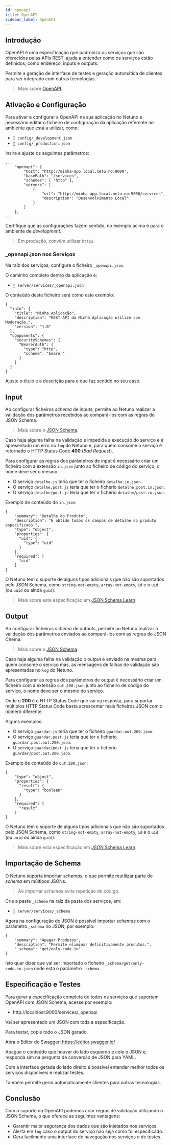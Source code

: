 ```yaml
---
id: openapi
title: OpenAPI
sidebar_label: OpenAPI
---
```


## Introdução

OpenAPI é uma especificação que padroniza os serviços que são oferecidos pelas APIs REST, ajuda a entender como os serviços estão definidos, como endereço, inputs e outputs.

Permite a geração de interface de testes e geração automática de clientes para ser integrado com outras tecnologias.

> Mais sobre <a href="https://www.openapis.org/" target="_blank">OpenAPI</a>.

## Ativação e Configuração

Para ativar e configurar a OpenAPI na sua aplicação no Netuno é necessário editar o ficheiro de configuração da aplicação referente ao ambiente que está a utilizar, como:

- `📂 config/_development.json`
- `📂 config/_production.json`

Insira e ajuste os seguintes parâmetros:

```
...
    "openapi": {
        "host": "http://minha-app.local.netu.no:9000",
        "basePath": "/services",
        "schemes": [ "http" ],
        "servers": [
            {
                "url": "http://minha-app.local.netu.no:9000/services",
                "description": "Desenvolvimento Local"
            }
        ]
    },
...
```

Certifique que as configurações fazem sentido, no exemplo acima é para o ambiente de _development_.

> Em produção, convém utilizar `https`.

### _openapi.json nos Serviços

Na raíz dos serviços, configure o ficheiro `_openapi.json`.

O caminho completo dentro da aplicação é:

- `📂 server/services/_openapi.json`

O conteúdo deste ficheiro será como este exemplo:

```
{
  "info": {
    "title": "Minha Aplicação",
    "description": "REST API da Minha Aplicação utilize com Moderação.",
    "version": "1.0"
  },
  "components": {
    "securitySchemes": {
      "BearerAuth": {
        "type": "http",
        "scheme": "bearer"
      }
    }
  }
}
```

Ajuste o título e a descrição para o que faz sentido no seu caso.

## Input

Ao configurar ficheiros _schema_ de inputs, permite ao Netuno realizar a validação dos parâmetros recebidos ao compará-los com as regras do JSON Schema.

> Mais sobre o <a href="https://json-schema.org/" target="blank">JSON Schema</a>.

Caso haja alguma falha na validação é impedida a execução do serviço e é apresentado um erro no `log` do Netuno e, para quem consome o serviço é retornado o HTTP Status Code **400** (_Bad Request_).

Para configurar as regras dos parâmetros de input é necessário criar um ficheiro com a extensão `in.json` junto ao ficheiro de código do serviço, o nome deve ser o mesmo.

- O serviço `detalhe.js` teria que ter o ficheiro `detalhe.in.json`.
- O serviço `detalhe.post.js` teria que ter o ficherio `detalhe.post.in.json`.
- O serviço `detalhe/post.js` teria que ter o ficherio `detalhe/post.in.json`.

Exemplo de conteúdo do `in.json`:

```
{
    "summary": "Detalhe do Produto",
    "description": "É obtido todos os campos de detalhe do produto especificado.",
    "type": "object",
    "properties": {
      "uid": {
        "type": "uid"
      }
    },
    "required": [
      "uid"
    ]
}
```

O Netuno tem o suporte de alguns tipos adicionais que não são suportados pelo JSON Schema, como `string-not-empty`, `array-not-empty`, `id` e o `uid` (ou `uuid` ou ainda `guid`).

> Mais sobre esta especificação em <a href="https://json-schema.org/learn/" target="_blank">JSON Schema Learn</a>.

## Output

Ao configurar ficheiros _schema_ de outputs, permite ao Netuno realizar a validação dos parâmetros enviados ao compará-los com as regras do JSON Chema.

> Mais sobre o <a href="https://json-schema.org/" target="blank">JSON Schema</a>.

Caso haja alguma falha na validação o output é enviado na mesma para quem consome o serviço mas, as mensagens de falhas de validação são apresentadas no `log` do Netuno.

Para configurar as regras dos parâmetros de output é necessário criar um ficheiro com a extensão `out.200.json` junto ao ficheiro de código do serviço, o nome deve ser o mesmo do serviço.

Onde o **200** é o HTTP Status Code que vai na resposta, para suportar múltiplos HTTP Status Code basta acrescentar mais ficheiros JSON com o número diferente.

Alguns exemplos:
- O serviço `guardar.js` teria que ter o ficheiro `guardar.out.200.json`.
- O serviço `guardar.post.js` teria que ter o ficherio `guardar.post.out.200.json`.
- O serviço `guardar/post.js` teria que ter o ficherio `guardar/post.out.200.json`.

Exemplo de conteúdo do `out.200.json`:

```
{
    "type": "object",
    "properties": {
      "result": {
        "type": "boolean"
      }
    },
    "required": [
      "result"
    ]
}
```

O Netuno tem o suporte de alguns tipos adicionais que não são suportados pelo JSON Schema, como `string-not-empty`, `array-not-empty`, `id` e o `uid` (ou `uuid` ou ainda `guid`).

> Mais sobre esta especificação em <a href="https://json-schema.org/learn/" target="_blank">JSON Schema Learn</a>.

## Importação de Schema

O Netuno suporta importar _schemas_, o que permite reutilizar parte do _schema_ em múltipos JSONs.

> Ao importar _schemas_ evita repetição de código.

Crie a pasta `_schema` na raíz da pasta dos serviços, em:

- `📂 server/services/_schema`

Agora na configuração do JSON é possível importar _schemas_ com o parâmetro `_schema` no JSON, por exemplo:

```
{
    "summary": "Apagar Produtos",
    "description": "Permite eliminar definitivamente produtos.",
    "_schema": "get/only-code.in"
}
```

Isto quer dizer que vai ser importado o ficheiro `_schema/get/only-code.in.json` onde está o parâmetro `_schema`.

## Especificação e Testes

Para gerar a especificação completa de todos os serviços que suportam OpenAPI com JSON Schema, acesse por exemplo:

- http://localhost:9000/services/_openapi

Vai ser apresentado um JSON com toda a especificação.

Para testar, copie todo o JSON gerado.

Abra o Editor do Swagger: https://editor.swagger.io/

Apague o conteúdo que houver do lado esquerdo e cole o JSON e, responda sim na pergunta de conversão de JSON para YAML.

Com a interface gerada do lado direito é possível entender melhor todos os serviços disponíveis e realizar testes.

Também permite gerar automaticamente clientes para outras tecnologias.

## Conclusão

Com o suporte da OpenAPI podemos criar regras de validação utilizando o JSON Schema, o que oferece as seguintes vantagens:

- Garantir maior segurança dos dados que são injetados nos serviços. 
- Alerta em `log` caso o output do serviço não seja como foi especificado.
- Gera facilmente uma interface de navegação nos serviços e de testes.
